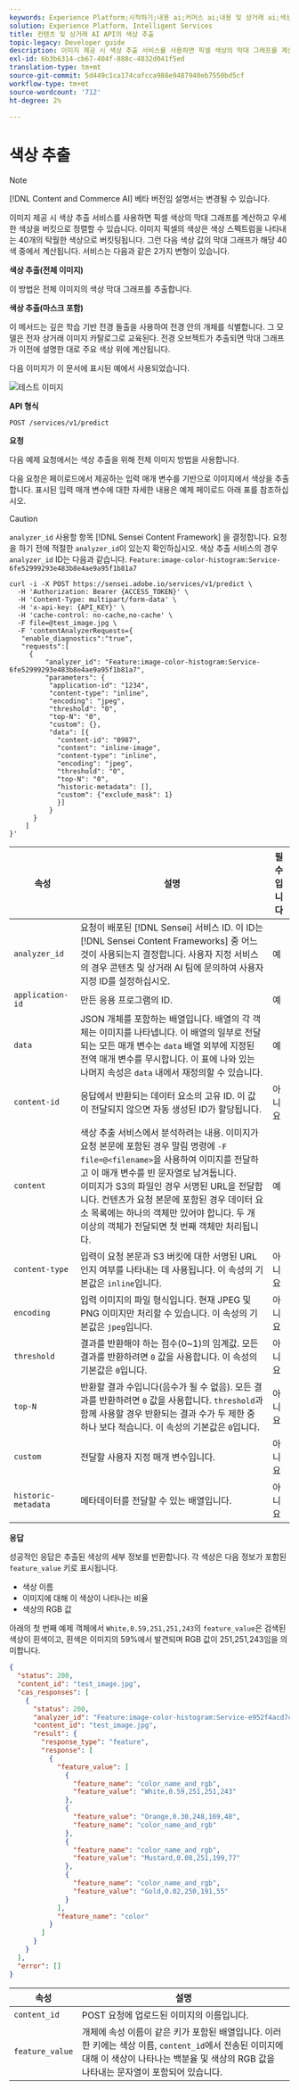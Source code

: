 ```yaml
---
keywords: Experience Platform;시작하기;내용 ai;커머스 ai;내용 및 상거래 ai;색상 추출;색상 추출;시작하기;content ai;commerce ai;color extraction;getting started;content ai;content and commerce ai;color extraction;
solution: Experience Platform, Intelligent Services
title: 컨텐츠 및 상거래 AI API의 색상 추출
topic-legacy: Developer guide
description: 이미지 제공 시 색상 추출 서비스를 사용하면 픽셀 색상의 막대 그래프를 계산하고 우세한 색상을 버킷으로 정렬할 수 있습니다.
exl-id: 6b3b6314-cb67-404f-888c-4832d041f5ed
translation-type: tm+mt
source-git-commit: 5d449c1ca174cafcca988e9487940eb7550bd5cf
workflow-type: tm+mt
source-wordcount: '712'
ht-degree: 2%

---
```


# 색상 추출

>[!NOTE]
>
>[!DNL Content and Commerce AI] 베타 버전임 설명서는 변경될 수 있습니다.

이미지 제공 시 색상 추출 서비스를 사용하면 픽셀 색상의 막대 그래프를 계산하고 우세한 색상을 버킷으로 정렬할 수 있습니다. 이미지 픽셀의 색상은 색상 스펙트럼을 나타내는 40개의 탁월한 색상으로 버킷팅됩니다. 그런 다음 색상 값의 막대 그래프가 해당 40색 중에서 계산됩니다. 서비스는 다음과 같은 2가지 변형이 있습니다.

**색상 추출(전체 이미지)**

이 방법은 전체 이미지의 색상 막대 그래프를 추출합니다.

**색상 추출(마스크 포함)**

이 메서드는 깊은 학습 기반 전경 돌출을 사용하여 전경 안의 개체를 식별합니다. 그 모델은 전자 상거래 이미지 카탈로그로 교육된다. 전경 오브젝트가 추출되면 막대 그래프가 이전에 설명한 대로 주요 색상 위에 계산됩니다.

다음 이미지가 이 문서에 표시된 예에서 사용되었습니다.

![테스트 이미지](../images/QQAsset1.jpg)

**API 형식**

```http
POST /services/v1/predict
```

**요청**

다음 예제 요청에서는 색상 추출을 위해 전체 이미지 방법을 사용합니다.

다음 요청은 페이로드에서 제공하는 입력 매개 변수를 기반으로 이미지에서 색상을 추출합니다. 표시된 입력 매개 변수에 대한 자세한 내용은 예제 페이로드 아래 표를 참조하십시오.

>[!CAUTION]
>
>`analyzer_id` 사용할 항목 [!DNL Sensei Content Framework] 을 결정합니다. 요청을 하기 전에 적절한 `analyzer_id`이 있는지 확인하십시오. 색상 추출 서비스의 경우 `analyzer_id` ID는 다음과 같습니다.
>`Feature:image-color-histogram:Service-6fe52999293e483b8e4ae9a95f1b81a7`

```SHELL
curl -i -X POST https://sensei.adobe.io/services/v1/predict \
  -H 'Authorization: Bearer {ACCESS_TOKEN}' \
  -H 'Content-Type: multipart/form-data' \
  -H 'x-api-key: {API_KEY}' \
  -H 'cache-control: no-cache,no-cache' \
  -F file=@test_image.jpg \
  -F 'contentAnalyzerRequests={
   "enable_diagnostics":"true",
   "requests":[
     {
         "analyzer_id": "Feature:image-color-histogram:Service-6fe52999293e483b8e4ae9a95f1b81a7",
         "parameters": {
          "application-id": "1234", 
          "content-type": "inline", 
          "encoding": "jpeg", 
          "threshold": "0", 
          "top-N": "0", 
          "custom": {}, 
          "data": [{
            "content-id": "0987", 
            "content": "inline-image", 
            "content-type": "inline", 
            "encoding": "jpeg", 
            "threshold": "0", 
            "top-N": "0", 
            "historic-metadata": [], 
            "custom": {"exclude_mask": 1}
            }]
          }
      }
    ]
}'
```

| 속성 | 설명 | 필수입니다 |
| --- | --- | --- |
| `analyzer_id` | 요청이 배포된 [!DNL Sensei] 서비스 ID. 이 ID는 [!DNL Sensei Content Frameworks] 중 어느 것이 사용되는지 결정합니다. 사용자 지정 서비스의 경우 콘텐츠 및 상거래 AI 팀에 문의하여 사용자 지정 ID를 설정하십시오. | 예 |
| `application-id` | 만든 응용 프로그램의 ID. | 예 |
| `data` | JSON 개체를 포함하는 배열입니다. 배열의 각 객체는 이미지를 나타냅니다. 이 배열의 일부로 전달되는 모든 매개 변수는 `data` 배열 외부에 지정된 전역 매개 변수를 무시합니다. 이 표에 나와 있는 나머지 속성은 `data` 내에서 재정의할 수 있습니다. | 예 |
| `content-id` | 응답에서 반환되는 데이터 요소의 고유 ID. 이 값이 전달되지 않으면 자동 생성된 ID가 할당됩니다. | 아니요 |
| `content` | 색상 추출 서비스에서 분석하려는 내용. 이미지가 요청 본문에 포함된 경우 말림 명령에 `-F file=@<filename>`을 사용하여 이미지를 전달하고 이 매개 변수를 빈 문자열로 남겨둡니다. <br> 이미지가 S3의 파일인 경우 서명된 URL을 전달합니다. 컨텐츠가 요청 본문에 포함된 경우 데이터 요소 목록에는 하나의 객체만 있어야 합니다. 두 개 이상의 객체가 전달되면 첫 번째 객체만 처리됩니다. | 예 |
| `content-type` | 입력이 요청 본문과 S3 버킷에 대한 서명된 URL인지 여부를 나타내는 데 사용됩니다. 이 속성의 기본값은 `inline`입니다. | 아니요 |
| `encoding` | 입력 이미지의 파일 형식입니다. 현재 JPEG 및 PNG 이미지만 처리할 수 있습니다. 이 속성의 기본값은 `jpeg`입니다. | 아니요 |
| `threshold` | 결과를 반환해야 하는 점수(0~1)의 임계값. 모든 결과를 반환하려면 `0` 값을 사용합니다. 이 속성의 기본값은 `0`입니다. | 아니요 |
| `top-N` | 반환할 결과 수입니다(음수가 될 수 없음). 모든 결과를 반환하려면 `0` 값을 사용합니다. `threshold`과 함께 사용할 경우 반환되는 결과 수가 두 제한 중 하나 보다 적습니다. 이 속성의 기본값은 `0`입니다. | 아니요 |
| `custom` | 전달할 사용자 지정 매개 변수입니다. | 아니요 |
| `historic-metadata` | 메타데이터를 전달할 수 있는 배열입니다. | 아니요 |

**응답**

성공적인 응답은 추출된 색상의 세부 정보를 반환합니다. 각 색상은 다음 정보가 포함된 `feature_value` 키로 표시됩니다.

- 색상 이름
- 이미지에 대해 이 색상이 나타나는 비율
- 색상의 RGB 값

아래의 첫 번째 예제 객체에서 `White,0.59,251,251,243`의 `feature_value`은 검색된 색상이 흰색이고, 흰색은 이미지의 59%에서 발견되며 RGB 값이 251,251,243임을 의미합니다.

```json
{
  "status": 200,
  "content_id": "test_image.jpg",
  "cas_responses": [
    {
      "status": 200,
      "analyzer_id": "Feature:image-color-histogram:Service-e952f4acd7c2425199b476a2eb459635",
      "content_id": "test_image.jpg",
      "result": {
        "response_type": "feature",
        "response": [
          {
            "feature_value": [
              {
                "feature_name": "color_name_and_rgb",
                "feature_value": "White,0.59,251,251,243"
              },
              {
                "feature_value": "Orange,0.30,248,169,48",
                "feature_name": "color_name_and_rgb"
              },
              {
                "feature_name": "color_name_and_rgb",
                "feature_value": "Mustard,0.08,251,199,77"
              },
              {
                "feature_name": "color_name_and_rgb",
                "feature_value": "Gold,0.02,250,191,55"
              }
            ],
            "feature_name": "color"
          }
        ]
      }
    }
  ],
  "error": []
}
```

| 속성 | 설명 |
| --- | --- |
| `content_id` | POST 요청에 업로드된 이미지의 이름입니다. |
| `feature_value` | 개체에 속성 이름이 같은 키가 포함된 배열입니다. 이러한 키에는 색상 이름, `content_id`에서 전송된 이미지에 대해 이 색상이 나타나는 백분율 및 색상의 RGB 값을 나타내는 문자열이 포함되어 있습니다. |
